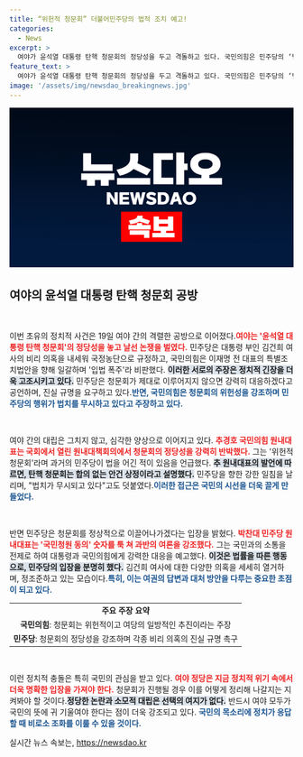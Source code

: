 ```yaml
---
title: “위헌적 청문회” 더불어민주당의 법적 조치 예고!
categories:
  - News
excerpt: >
  여야가 윤석열 대통령 탄핵 청문회의 정당성을 두고 격돌하고 있다. 국민의힘은 민주당의 ‘법사위 횡포’를 지적하며 강력 반발, 민주당은 김건희 여사의 각종 의혹을 제기하며 청문회 강행 의지를 드러냈다. 대치 상황의 정점은 과연 어디로 향할까?
feature_text: >
  여야가 윤석열 대통령 탄핵 청문회의 정당성을 두고 격돌하고 있다. 국민의힘은 민주당의 ‘법사위 횡포’를 지적하며 강력 반발, 민주당은 김건희 여사의 각종 의혹을 제기하며 청문회 강행 의지를 드러냈다. 대치 상황의 정점은 과연 어디로 향할까?
image: '/assets/img/newsdao_breakingnews.jpg'
---
```


<p><img src="/assets/img/newsdao_breakingnews.jpg" alt="firstkoreanews 속보" /></p>

<h2 data-ke-size="size26">여야의 윤석열 대통령 탄핵 청문회 공방</h2>

<p data-ke-size="size16">&nbsp;</p>

<p>이번 초유의 정치적 사건은 19일 여야 간의 격렬한 공방으로 이어졌다.<b><span style="color: #ee2323;">여야는 '윤석열 대통령 탄핵 청문회'의 정당성을 놓고 날선 논쟁을 벌였다.</span></b> 민주당은 대통령 부인 김건희 여사의 비리 의혹을 내세워 국정농단으로 규정하고, 국민의힘은 이재명 전 대표의 특별조치법안을 향해 일갈하며 '입법 폭주'라 비판했다. <b><span style="background-color: #21538527;">이러한 서로의 주장은 정치적 긴장을 더욱 고조시키고 있다.</span></b> 민주당은 청문회가 제대로 이루어지지 않으면 강력히 대응하겠다고 공언하며, 진실 규명을 요구하고 있다.<b><span style="color: #1a5490;">반면, 국민의힘은 청문회의 위헌성을 강조하며 민주당의 행위가 법치를 무시하고 있다고 주장하고 있다.</span></b></p>

<p data-ke-size="size16">&nbsp;</p>

<p>여야 간의 대립은 그치지 않고, 심각한 양상으로 이어지고 있다. <b><span style="color: #ee2323;">추경호 국민의힘 원내대표는 국회에서 열린 원내대책회의에서 청문회의 정당성을 강력히 반박했다.</span></b> 그는 '위헌적 청문회'라며 과거의 민주당이 법을 어긴 적이 있음을 언급했다. <b><span style="background-color: #21538527;">추 원내대표의 발언에 따르면, 탄핵 청문회는 합의 없는 안건 상정이라고 설명했다.</span></b> 민주당을 향한 강한 일침을 날리며, "법치가 무시되고 있다"고도 덧붙였다.<b><span style="color: #1a5490;">이러한 접근은 국민의 시선을 더욱 끌게 만들었다.</span></b></p>

<p data-ke-size="size16">&nbsp;</p>

<p>반면 민주당은 청문회를 정상적으로 이끌어나가겠다는 입장을 밝혔다. <b><span style="color: #ee2323;">박찬대 민주당 원내대표는 '국민청원 동의' 숫자를 툭 쳐 과반의 여론을 강조했다.</span></b> 그는 국민과의 소통을 전제로 하여 대통령과 국민의힘에게 강력한 대응을 예고했다. <b><span style="background-color: #21538527;">이것은 법률을 따른 행동으로, 민주당의 입장을 분명히 했다.</span></b> 김건희 여사에 대한 다양한 의혹을 세세히 열거하며, 정조준하고 있는 모습이다.<b><span style="color: #1a5490;">특히, 이는 여권의 답변과 대처 방안을 다루는 중요한 초점이 되고 있다.</span></b></p>

<table>
<tr>
<td style="text-align: center; height: 17px;"><b>주요 주장 요약</b></td>
</tr>
<tr>
<td style="text-align: center; height: 17px;"><b>국민의힘</b>: 청문회는 위헌적이고 여당의 일방적인 추진이라는 주장</td>
</tr>
<tr>
<td style="text-align: center; height: 17px;"><b>민주당</b>: 청문회의 정당성을 강조하며 각종 비리 의혹의 진실 규명 촉구</td>
</tr>
</table>

<p data-ke-size="size16">&nbsp;</p>

<p>이런 정치적 충돌은 특히 국민의 관심을 받고 있다. <b><span style="color: #ee2323;">여야 정당은 지금 정치적 위기 속에서 더욱 명확한 입장을 가져야 한다.</span></b> 청문회가 진행될 경우 이를 어떻게 정리해 나갈지는 지켜봐야 할 것이다.<b><span style="background-color: #21538527;">정당한 논란과 소모적 대립은 선택의 여지가 없다.</span></b> 반드시 여야 모두가 국민의 뜻에 귀 기울여야 한다는 점이 더욱 강조되고 있다. <b><span style="color: #1a5490;">국민의 목소리에 정치가 응답할 때 비로소 조화를 이룰 수 있을 것이다.</span></b></p>
실시간 뉴스 속보는, <a href="https://newsdao.kr" rel="dofollow">https://newsdao.kr</a>


